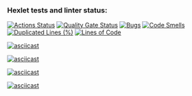 ### Hexlet tests and linter status:
[![Actions Status](https://github.com/vppatrick/java-project-61/actions/workflows/hexlet-check.yml/badge.svg)](https://github.com/vppatrick/java-project-61/actions)
[![Quality Gate Status](https://sonarcloud.io/api/project_badges/measure?project=vppatrick_java-project-61&metric=alert_status)](https://sonarcloud.io/summary/new_code?id=vppatrick_java-project-61)
[![Bugs](https://sonarcloud.io/api/project_badges/measure?project=vppatrick_java-project-61&metric=bugs)](https://sonarcloud.io/summary/new_code?id=vppatrick_java-project-61)
[![Code Smells](https://sonarcloud.io/api/project_badges/measure?project=vppatrick_java-project-61&metric=code_smells)](https://sonarcloud.io/summary/new_code?id=vppatrick_java-project-61)
[![Duplicated Lines (%)](https://sonarcloud.io/api/project_badges/measure?project=vppatrick_java-project-61&metric=duplicated_lines_density)](https://sonarcloud.io/summary/new_code?id=vppatrick_java-project-61)
[![Lines of Code](https://sonarcloud.io/api/project_badges/measure?project=vppatrick_java-project-61&metric=ncloc)](https://sonarcloud.io/summary/new_code?id=vppatrick_java-project-61)

[![asciicast](https://asciinema.org/a/rQl1eWKmV7y9cxnEUmrrvM8TB.svg)](https://asciinema.org/a/rQl1eWKmV7y9cxnEUmrrvM8TB)

[![asciicast](https://asciinema.org/a/2iG74BBZp2P43clmGESQqXPLA.svg)](https://asciinema.org/a/2iG74BBZp2P43clmGESQqXPLA)

[![asciicast](https://asciinema.org/a/tkKWMU7J8KTMZAfaIA4wXthNn.svg)](https://asciinema.org/a/tkKWMU7J8KTMZAfaIA4wXthNn)

[![asciicast](https://asciinema.org/a/mde9eSZhiGfRYI50Yzu2Cl2fw.svg)](https://asciinema.org/a/mde9eSZhiGfRYI50Yzu2Cl2fw)
